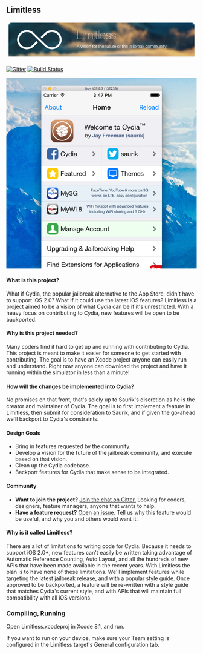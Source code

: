 ## Limitless

![header](https://raw.githubusercontent.com/JohnCoatesOSS/Limitless/develop/Documentation/images/readmeHeader.png)

[![Gitter](https://img.shields.io/badge/chat-on%20gitter-46BC99.svg?style=flat-square)](https://gitter.im/JohnCoatesOSS/Limitless?utm_source=badge&utm_medium=badge&utm_campaign=pr-badge)
[![Build Status](https://img.shields.io/travis/JohnCoatesOSS/Limitless.svg?style=flat-square)](https://travis-ci.org/JohnCoatesOSS/Limitless)

![preview](https://raw.githubusercontent.com/JohnCoatesOSS/Limitless/develop/Documentation/images/preview.png)

#### What is this project?
What if Cydia, the popular jailbreak alternative to the App Store, didn't have to support iOS 2.0? What if it could use the latest iOS features? Limitless is a project aimed to be a vision of what Cydia can be if it's unrestricted. With a heavy focus on contributing to Cydia, new features will be open to be backported.

#### Why is this project needed?
Many coders find it hard to get up and running with contributing to Cydia. This project is meant to make it easier for someone to get started with contributing. The goal is to have an Xcode project anyone can easily run and understand. Right now anyone can download the project and have it running within the simulator in less than a minute!

#### How will the changes be implemented into Cydia?
No promises on that front, that's solely up to Saurik's discretion as he is the creator and maintainer of Cydia. The goal is to first implement a feature in Limitless, then submit for consideration to Saurik, and if given the go-ahead we'll backport to Cydia's constraints.

#### Design Goals

- Bring in features requested by the community.
- Develop a vision for the future of the jailbreak community, and execute based on that vision.
- Clean up the Cydia codebase.
- Backport features for Cydia that make sense to be integrated.

#### Community
- **Want to join the project?** [Join the chat on Gitter.](https://gitter.im/JohnCoatesOSS/Limitless) Looking for coders, designers, feature managers, anyone that wants to help.
- **Have a feature request?** [Open an issue](https://github.com/JohnCoatesOSS/Limitless/issues/new). Tell us why this feature would be useful, and why you and others would want it.

#### Why is it called Limitless?
There are a lot of limitations to writing code for Cydia. Because it needs to support iOS 2.0+, new features can't easily be written taking advantage of Automatic Reference Counting, Auto Layout, and all the hundreds of new APIs that have been made available in the recent years. With Limitless the plan is to have none of these limitations. We'll implement features while targeting the latest jailbreak release, and with a popular style guide. Once approved to be backported, a feature will be re-written with a style guide that matches Cydia's current style, and with APIs that will maintain full compatibility with all iOS versions.

### Compiling, Running

Open Limitless.xcodeproj in Xcode 8.1, and run.  

If you want to run on your device, make sure your Team setting is configured in the Limitless target's General configuration tab.
